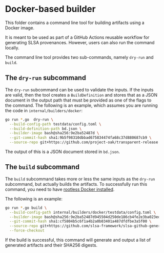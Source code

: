 # Docker-based builder

This folder contains a command line tool for building artifacts using a Docker image.

It is meant to be used as part of a GitHub Actions reusable workflow for
generating SLSA provenances. However, users can also run the command locally.

The command line tool provides two sub-commands, namely `dry-run` and `build`.

## The `dry-run` subcommand

The `dry-run` subcommand can be used to validate the inputs. If the inputs are
valid, then the tool creates a `BuildDefinition` and stores that as a JSON
document in the output path that must be provided as one of the flags to the
command. The following is an example, which assumes you are running the code in
`internal/builders/docker`:

```bash
go run *.go  dry-run \
  --build-config-path testdata/config.toml \
  --build-definition-path bd.json \
  --builder-image bash@sha256:9e2ba52487d \
  --git-commit-hash sha1:9b5f98310dbbad675834474fa68c37d880687cb9 \
  --source-repo git+https://github.com/project-oak/transparent-release
```

The output of this is a JSON document stored in `bd.json`.

## The `build` subcommand
 
The `build` subcommand takes more or less the same inputs as the `dry-run`
subcommand, but actually builds the artifacts. To successfully run this
command, you need to have [rootless Docker installed](https://docs.docker.com/engine/security/rootless/).

The following is an example:

```bash
go run *.go build \
  --build-config-path internal/builders/docker/testdata/config.toml \
  --builder-image bash@sha256:9e2ba52487d945504d250de186cb4fe2e3ba023ed2921dd6ac8b97ed43e76af9 \
  --git-commit-hash sha1:cf5804b5c6f1a4b2a0b03401a487dfdfbe3a5f00 \
  --source-repo git+https://github.com/slsa-framework/slsa-github-generator \
  --force-checkout
```

If the build is successful, this command will generate and output a list of
generated artifacts and their SHA256 digests.